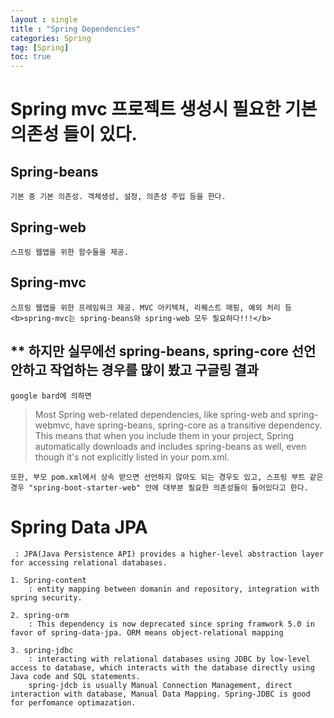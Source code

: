 ```yaml
---
layout : single
title : "Spring Dependencies"
categories: Spring
tag: [Spring]
toc: true
---
```

#  Spring mvc 프로젝트 생성시 필요한 기본 의존성 들이 있다.
## Spring-beans 
    기본 중 기본 의존성. 객체생성, 설정, 의존성 주입 등을 한다.

## Spring-web
    스프링 웹앱을 위한 함수들을 제공.

## Spring-mvc
    스프링 웹앱을 위한 프레임워크 제공. MVC 아키텍쳐, 리퀘스트 매핑, 예외 처리 등
    <b>spring-mvc는 spring-beans와 spring-web 모두 필요하다!!!</b>
    


## ** 하지만 실무에선 spring-beans, spring-core 선언 안하고 작업하는 경우를 많이 봤고 구글링 결과 
    google bard에 의하면
> Most Spring web-related dependencies, like spring-web and spring-webmvc, have spring-beans, spring-core as a transitive dependency. This means that when you include them in your 
>  project, Spring automatically downloads and includes spring-beans as well, even though it's not explicitly listed in your pom.xml.

    또한, 부모 pom.xml에서 상속 받으면 선언하지 않아도 되는 경우도 있고, 스프링 부트 같은 경우 "spring-boot-starter-web" 안에 대부분 필요한 의존성들이 들어있다고 한다.


# Spring Data JPA 
     : JPA(Java Persistence API) provides a higher-level abstraction layer for accessing relational databases.

    1. Spring-content 
        : entity mapping between domanin and repository, integration with spring security. 

    2. spring-orm 
        : This dependency is now deprecated since spring framwork 5.0 in favor of spring-data-jpa. ORM means object-relational mapping  

    3. spring-jdbc 
        : interacting with relational databases using JDBC by low-level access to database, which interacts with the database directly using Java code and SQL statements.
        spring-jdcb is usually Manual Connection Management, direct interaction with database, Manual Data Mapping. Spring-JDBC is good for perfomance optimazation.

